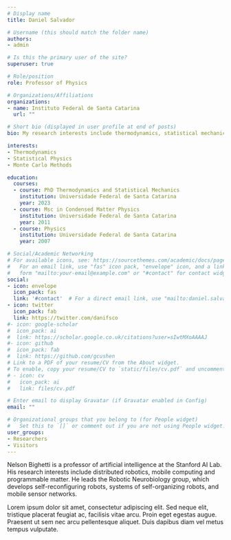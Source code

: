 ```yaml
---
# Display name
title: Daniel Salvador

# Username (this should match the folder name)
authors:
- admin

# Is this the primary user of the site?
superuser: true

# Role/position
role: Professor of Physics

# Organizations/Affiliations
organizations:
- name: Instituto Federal de Santa Catarina
  url: ""

# Short bio (displayed in user profile at end of posts)
bio: My research interests include thermodynamics, statistical mechanics and Monte Carlo methods.

interests:
- Thermodynamics
- Statistical Physics
- Monte Carlo Methods

education:
  courses:
  - course: PhD Thermodynamics and Statistical Mechanics
    institution: Universidade Federal de Santa Catarina
    year: 2023
  - course: Msc in Condensed Matter Physics
    institution: Universidade Federal de Santa Catarina
    year: 2011
  - course: Physics
    institution: Universidade Federal de Santa Catarina
    year: 2007

# Social/Academic Networking
# For available icons, see: https://sourcethemes.com/academic/docs/page-builder/#icons
#   For an email link, use "fas" icon pack, "envelope" icon, and a link in the
#   form "mailto:your-email@example.com" or "#contact" for contact widget.
social:
- icon: envelope
  icon_pack: fas
  link: '#contact'  # For a direct email link, use "mailto:daniel.salvador@ifsc.edu.br".
- icon: twitter
  icon_pack: fab
  link: https://twitter.com/danifsco
#- icon: google-scholar
#  icon_pack: ai
#  link: https://scholar.google.co.uk/citations?user=sIwtMXoAAAAJ
#- icon: github
#  icon_pack: fab
#  link: https://github.com/gcushen
# Link to a PDF of your resume/CV from the About widget.
# To enable, copy your resume/CV to `static/files/cv.pdf` and uncomment the lines below.
# - icon: cv
#   icon_pack: ai
#   link: files/cv.pdf

# Enter email to display Gravatar (if Gravatar enabled in Config)
email: ""

# Organizational groups that you belong to (for People widget)
#   Set this to `[]` or comment out if you are not using People widget.
user_groups:
- Researchers
- Visitors
---
```


Nelson Bighetti is a professor of artificial intelligence at the Stanford AI Lab. His research interests include distributed robotics, mobile computing and programmable matter. He leads the Robotic Neurobiology group, which develops self-reconfiguring robots, systems of self-organizing robots, and mobile sensor networks.

Lorem ipsum dolor sit amet, consectetur adipiscing elit. Sed neque elit, tristique placerat feugiat ac, facilisis vitae arcu. Proin eget egestas augue. Praesent ut sem nec arcu pellentesque aliquet. Duis dapibus diam vel metus tempus vulputate.
